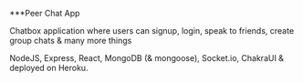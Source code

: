 ***Peer Chat App

Chatbox application where users can signup, login, speak to friends, create group chats & many more things

NodeJS, Express, React, MongoDB (& mongoose), Socket.io, ChakraUI & deployed on Heroku.

